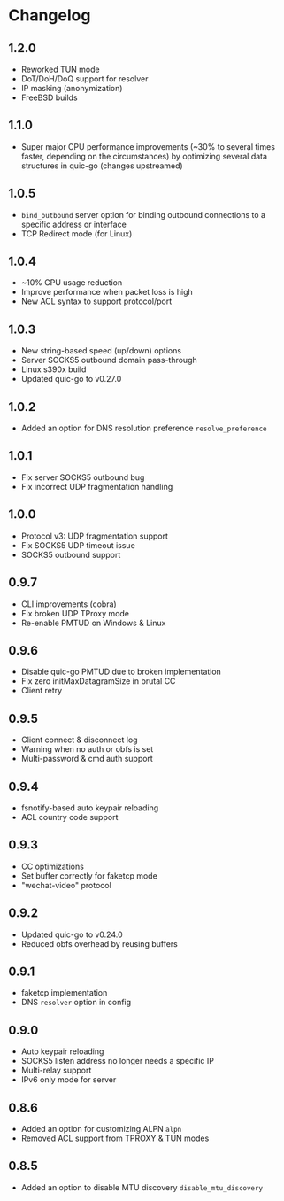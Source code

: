# Changelog

## 1.2.0

- Reworked TUN mode
- DoT/DoH/DoQ support for resolver
- IP masking (anonymization)
- FreeBSD builds

## 1.1.0

- Super major CPU performance improvements (~30% to several times faster, depending on the circumstances) by optimizing several data structures in quic-go (changes upstreamed)

## 1.0.5

- `bind_outbound` server option for binding outbound connections to a specific address or interface
- TCP Redirect mode (for Linux)

## 1.0.4

- ~10% CPU usage reduction
- Improve performance when packet loss is high
- New ACL syntax to support protocol/port

## 1.0.3

- New string-based speed (up/down) options
- Server SOCKS5 outbound domain pass-through
- Linux s390x build
- Updated quic-go to v0.27.0

## 1.0.2

- Added an option for DNS resolution preference `resolve_preference`

## 1.0.1

- Fix server SOCKS5 outbound bug
- Fix incorrect UDP fragmentation handling

## 1.0.0

- Protocol v3: UDP fragmentation support
- Fix SOCKS5 UDP timeout issue
- SOCKS5 outbound support

## 0.9.7

- CLI improvements (cobra)
- Fix broken UDP TProxy mode
- Re-enable PMTUD on Windows & Linux

## 0.9.6

- Disable quic-go PMTUD due to broken implementation
- Fix zero initMaxDatagramSize in brutal CC
- Client retry

## 0.9.5

- Client connect & disconnect log
- Warning when no auth or obfs is set
- Multi-password & cmd auth support

## 0.9.4

- fsnotify-based auto keypair reloading
- ACL country code support

## 0.9.3

- CC optimizations
- Set buffer correctly for faketcp mode
- "wechat-video" protocol

## 0.9.2

- Updated quic-go to v0.24.0
- Reduced obfs overhead by reusing buffers

## 0.9.1

- faketcp implementation
- DNS `resolver` option in config

## 0.9.0

- Auto keypair reloading
- SOCKS5 listen address no longer needs a specific IP
- Multi-relay support
- IPv6 only mode for server

## 0.8.6

- Added an option for customizing ALPN `alpn`
- Removed ACL support from TPROXY & TUN modes

## 0.8.5

- Added an option to disable MTU discovery `disable_mtu_discovery`

